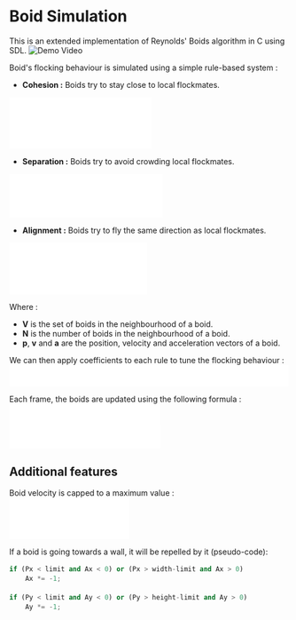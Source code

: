 # Boid Simulation

This is an extended implementation of Reynolds' Boids algorithm in C using SDL.
![Demo Video](images/demo.gif)

Boid's flocking behaviour is simulated using a simple rule-based system :
- **Cohesion :** Boids try to stay close to local flockmates.<br>
<img align="center" src="images/coh.svg">

- **Separation :** Boids try to avoid crowding local flockmates.<br>
<img align="center" src="images/sep.svg">

- **Alignment :** Boids try to fly the same direction as local flockmates.<br>
<img align="center" src="images/ali.svg">

Where :
- **V** is the set of boids in the neighbourhood of a boid.
- **N** is the number of boids in the neighbourhood of a boid.
- **p**, **v** and **a** are the position, velocity and acceleration vectors of a boid.

We can then apply coefficients to each rule to tune the flocking behaviour :<br>
<img align="center" src="images/acc.svg">

Each frame, the boids are updated using the following formula :<br>
<img align="center" src="images/vel.svg">
<img align="center" src="images/pos.svg">

## Additional features

Boid velocity is capped to a maximum value :<br>
<img align="center" src="images/vel_cap.svg">

If a boid is going towards a wall, it will be repelled by it (pseudo-code):
```py
if (Px < limit and Ax < 0) or (Px > width-limit and Ax > 0)
    Ax *= -1;

if (Py < limit and Ay < 0) or (Py > height-limit and Ay > 0)
    Ay *= -1;
```
